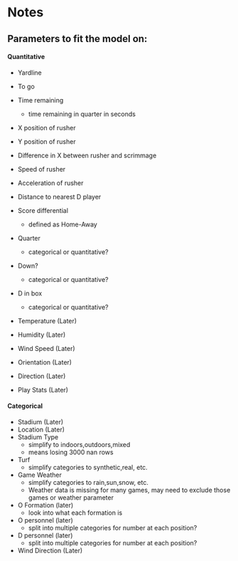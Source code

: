 # Notes  
## Parameters to fit the model on:  
#### Quantitative
- Yardline
- To go
- Time remaining
  - time remaining in quarter in seconds
- X position of rusher
- Y position of rusher
- Difference in X between rusher and scrimmage
- Speed of rusher
- Acceleration of rusher
- Distance to nearest D player
- Score differential
  - defined as Home-Away
- Quarter
  - categorical or quantitative?
- Down?
  - categorical or quantitative?
- D in box
  - categorical or quantitative?

- Temperature (Later)
- Humidity (Later)
- Wind Speed (Later)
- Orientation (Later)
- Direction (Later)
- Play Stats (Later)



#### Categorical

- Stadium (Later)
- Location (Later)
- Stadium Type
  - simplify to indoors,outdoors,mixed
  - means losing 3000 nan rows
- Turf
  - simplify categories to synthetic,real, etc.
- Game Weather
  - simplify categories to rain,sun,snow, etc.
  - Weather data is missing for many games, may need to exclude those games or weather parameter
- O Formation (later)
  - look into what each formation is
- O personnel (later)
  - split into multiple categories for number at each position?
- D personnel (later)
  - split into multiple categories for number at each position?
- Wind Direction (Later)
